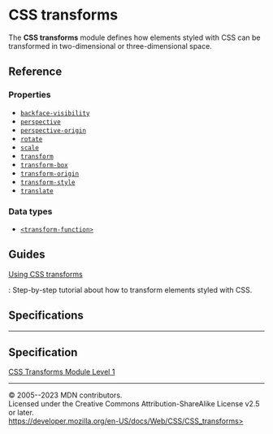 CSS transforms
==============

The **CSS transforms** module defines how elements styled with CSS can
be transformed in two-dimensional or three-dimensional space.

Reference
---------

### Properties

- [`backface-visibility`](backface-visibility.md)
- [`perspective`](_Resources/Markup%20And%20Styling/css/perspective.md)
- [`perspective-origin`](perspective-origin.md)
- [`rotate`](_Resources/Markup%20And%20Styling/css/rotate.md)
- [`scale`](_Resources/Markup%20And%20Styling/css/scale.md)
- [`transform`](transform.md)
- [`transform-box`](transform-box.md)
- [`transform-origin`](transform-origin.md)
- [`transform-style`](transform-style.md)
- [`translate`](_Resources/Markup%20And%20Styling/css/translate.md)

### Data types

- [`<transform-function>`](transform-function.md)

Guides
------

[Using CSS transforms](using_css_transforms.md)

:   Step-by-step tutorial about how to transform elements styled with
    CSS.

Specifications
--------------

  -----------------------------------------------------------------------

Specification
  -----------------------------------------------------------------------

  [CSS Transforms Module Level 1\
  ](https://drafts.csswg.org/css-transforms/)

  -----------------------------------------------------------------------

© 2005--2023 MDN contributors.\
Licensed under the Creative Commons Attribution-ShareAlike License v2.5
or later.\
https://developer.mozilla.org/en-US/docs/Web/CSS/CSS_transforms>
